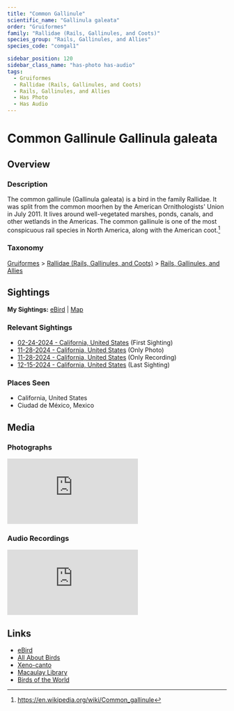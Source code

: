 ```yaml
---
title: "Common Gallinule"
scientific_name: "Gallinula galeata"
order: "Gruiformes"
family: "Rallidae (Rails, Gallinules, and Coots)"
species_group: "Rails, Gallinules, and Allies"
species_code: "comgal1"

sidebar_position: 120
sidebar_class_name: "has-photo has-audio"
tags: 
  - Gruiformes
  - Rallidae (Rails, Gallinules, and Coots)
  - Rails, Gallinules, and Allies
  - Has Photo
  - Has Audio
---
```


# Common Gallinule <span className='sci_name'>Gallinula galeata</span>

## Overview

### Description
The common gallinule (Gallinula galeata) is a bird in the family Rallidae. It was split from the common moorhen by the American Ornithologists' Union in July 2011. It lives around well-vegetated marshes, ponds, canals, and other wetlands in the Americas. The common gallinule is one of the most conspicuous rail species in North America, along with the American coot.[^1]

[^1]: https://en.wikipedia.org/wiki/Common_gallinule

### Taxonomy
[Gruiformes](/tags/gruiformes) > [Rallidae (Rails, Gallinules, and Coots)](/tags/rallidae-rails-gallinules-and-coots) > [Rails, Gallinules, and Allies](/tags/rails-gallinules-and-allies)


## Sightings

**My Sightings:** [eBird](https://ebird.org/lifelist?r=world&time=life&spp=comgal1) | [Map](/map?species_code=comgal1)

### Relevant Sightings

* [02-24-2024 - California, United States](https://ebird.org/checklist/S162799737) (First Sighting)
* [11-28-2024 - California, United States](https://ebird.org/checklist/S203889552) (Only Photo)
* [11-28-2024 - California, United States](https://ebird.org/checklist/S203889552) (Only Recording)
* [12-15-2024 - California, United States](https://ebird.org/checklist/S205522237) (Last Sighting)

### Places Seen

* California, United States
* Ciudad de México, Mexico



## Media
### Photographs
<iframe className="photo_iframe horizontal" src="https://macaulaylibrary.org/asset/626996488/embed" frameBorder="0" allowFullScreen></iframe>

### Audio Recordings
<iframe className="audio_iframe" src="https://macaulaylibrary.org/asset/626843308/embed" frameBorder="0" allowFullScreen></iframe>

## Links
* [eBird](https://ebird.org/species/comgal1) 
* [All About Birds](https://www.allaboutbirds.org/guide/comgal1) 
* [Xeno-canto](https://www.xeno-canto.org/species/gallinula-galeata) 
* [Macaulay Library](https://search.macaulaylibrary.org/catalog?taxonCode=comgal1&sort=rating_rank_desc)
* [Birds of the World](https://birdsoftheworld.org/bow/species/comgal1)

